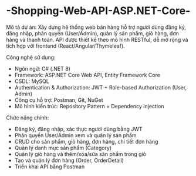 # -Shopping-Web-API-ASP.NET-Core-
Mô tả dự án:
Xây dựng hệ thống web bán hàng hỗ trợ người dùng đăng ký, đăng nhập, phân quyền (User/Admin), quản lý sản phẩm, giỏ hàng, đơn hàng và thanh toán. API được thiết kế theo mô hình RESTful, dễ mở rộng và tích hợp với frontend (React/Angular/Thymeleaf).

Công nghệ sử dụng:
 - Ngôn ngữ: C# (.NET 8)
 - Framework: ASP.NET Core Web API, Entity Framework Core
 - CSDL: MySQL
 - Authentication & Authorization: JWT + Role-based Authorization (User, Admin)
 - Công cụ hỗ trợ: Postman, Git, NuGet
 - Mô hình kiến trúc: Repository Pattern + Dependency Injection

Chức năng chính:
 - Đăng ký, đăng nhập, xác thực người dùng bằng JWT
 - Phân quyền User/Admin xem và quản lý sản phẩm
 - CRUD cho sản phẩm, giỏ hàng, đơn hàng, chi tiết đơn hàng
 - Quản lý danh mục sản phẩm (Category)
 - Quản lý giỏ hàng và thêm/xóa/sửa sản phẩm trong giỏ
 - Tạo và quản lý đơn hàng (Order, OrderDetail)
 - Triển khai API bằng Postman
